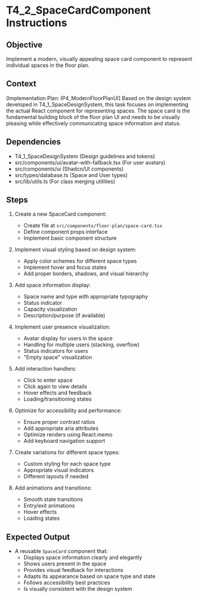 # T4_2_SpaceCardComponent Instructions

## Objective
Implement a modern, visually appealing space card component to represent individual spaces in the floor plan.

## Context
[Implementation Plan: IP4_ModernFloorPlanUI]
Based on the design system developed in T4_1_SpaceDesignSystem, this task focuses on implementing the actual React component for representing spaces. The space card is the fundamental building block of the floor plan UI and needs to be visually pleasing while effectively communicating space information and status.

## Dependencies
- T4_1_SpaceDesignSystem (Design guidelines and tokens)
- src/components/ui/avatar-with-fallback.tsx (For user avatars)
- src/components/ui (Shadcn/UI components)
- src/types/database.ts (Space and User types)
- src/lib/utils.ts (For class merging utilities)

## Steps
1. Create a new SpaceCard component:
   - Create file at `src/components/floor-plan/space-card.tsx`
   - Define component props interface
   - Implement basic component structure

2. Implement visual styling based on design system:
   - Apply color schemes for different space types
   - Implement hover and focus states
   - Add proper borders, shadows, and visual hierarchy

3. Add space information display:
   - Space name and type with appropriate typography
   - Status indicator
   - Capacity visualization
   - Description/purpose (if available)

4. Implement user presence visualization:
   - Avatar display for users in the space
   - Handling for multiple users (stacking, overflow)
   - Status indicators for users
   - "Empty space" visualization

5. Add interaction handlers:
   - Click to enter space
   - Click again to view details
   - Hover effects and feedback
   - Loading/transitioning states

6. Optimize for accessibility and performance:
   - Ensure proper contrast ratios
   - Add appropriate aria attributes
   - Optimize renders using React.memo
   - Add keyboard navigation support

7. Create variations for different space types:
   - Custom styling for each space type
   - Appropriate visual indicators
   - Different layouts if needed

8. Add animations and transitions:
   - Smooth state transitions
   - Entry/exit animations
   - Hover effects
   - Loading states

## Expected Output
- A reusable `SpaceCard` component that:
  - Displays space information clearly and elegantly
  - Shows users present in the space
  - Provides visual feedback for interactions
  - Adapts its appearance based on space type and state
  - Follows accessibility best practices
  - Is visually consistent with the design system
